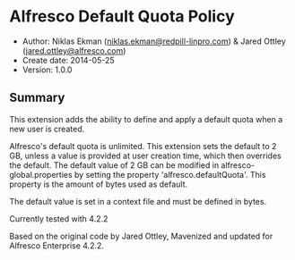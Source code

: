 # Alfresco Default Quota Policy

- Author: Niklas Ekman (niklas.ekman@redpill-linpro.com) & Jared Ottley (jared.ottley@alfresco.com)
- Create date: 2014-05-25
- Version: 1.0.0

## Summary
This extension adds the ability to define and apply a default quota when a new user is created.

Alfresco's default quota is unlimited. This extension sets the default to 2 GB, unless a value is provided at user creation time, which then overrides the default. The default value of 2 GB can be modified in alfresco-global.properties by setting the property 'alfresco.defaultQuota'. This property is the amount of bytes used as default.

The default value is set in a context file and must be defined in bytes.

Currently tested with 4.2.2

Based on the original code by Jared Ottley, Mavenized and updated for Alfresco Enterprise 4.2.2.
